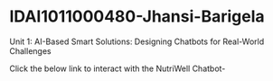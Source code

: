 # IDAI1011000480-Jhansi-Barigela
Unit 1: AI-Based Smart Solutions: Designing Chatbots for Real-World Challenges

Click the below link to interact with the NutriWell Chatbot-  



